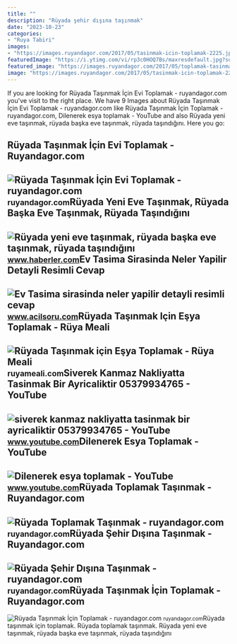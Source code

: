 ```yaml
---
title: ""
description: "Rüyada şehir dışına taşınmak"
date: "2023-10-23"
categories:
- "Ruya Tabiri"
images:
- "https://images.ruyandagor.com/2017/05/tasinmak-icin-toplamak-2225.jpg"
featuredImage: "https://i.ytimg.com/vi/rp3c0HOQ7Bs/maxresdefault.jpg?sqp=-oaymwEmCIAKENAF8quKqQMa8AEB-AHIAYAC6AKKAgwIABABGHIgPyhYMA8=&amp;rs=AOn4CLAOus-jyt3SUb2ocXQr1B8QmbqVUg"
featured_image: "https://images.ruyandagor.com/2017/05/toplamak-tasinmak-1750.jpg"
image: "https://images.ruyandagor.com/2017/05/tasinmak-icin-toplamak-2225.jpg"
---
```


If you are looking for Rüyada Taşınmak İçin Evi Toplamak - ruyandagor.com you've visit to the right place. We have 9 Images about Rüyada Taşınmak İçin Evi Toplamak - ruyandagor.com like Rüyada Taşınmak İçin Toplamak - ruyandagor.com, Dilenerek esya toplamak - YouTube and also Rüyada yeni eve taşınmak, rüyada başka eve taşınmak, rüyada taşındığını. Here you go:

Rüyada Taşınmak İçin Evi Toplamak - Ruyandagor.com
--------------------------------------------------

 ![Rüyada Taşınmak İçin Evi Toplamak - ruyandagor.com](https://images.ruyandagor.com/2017/04/tasinmak-icin-evi-toplamak-2246.jpg) <small>ruyandagor.com</small>Rüyada Yeni Eve Taşınmak, Rüyada Başka Eve Taşınmak, Rüyada Taşındığını
-----------------------------------------------------------------------

 ![Rüyada yeni eve taşınmak, rüyada başka eve taşınmak, rüyada taşındığını](https://i.hbrcdn.com/haber/2021/09/13/ruyada-yeni-eve-tasinmak-ruyada-baska-eve-14391829_3345_amp.jpg) <small>www.haberler.com</small>Ev Tasima Sirasinda Neler Yapilir Detayli Resimli Cevap
-------------------------------------------------------

 ![Ev Tasima sirasinda neler yapilir detayli resimli cevap](https://www.acilsoru.com/up/cevap/2928/ev-tasima.jpg) <small>www.acilsoru.com</small>Rüyada Taşınmak Için Eşya Toplamak - Rüya Meali
-----------------------------------------------

 ![Rüyada Taşınmak için Eşya Toplamak - Rüya Meali](http://ruyameali.com/wp-content/uploads/2018/04/tasınmak.jpg) <small>ruyameali.com</small>Siverek Kanmaz Nakliyatta Tasinmak Bir Ayricaliktir 05379934765 - YouTube
-------------------------------------------------------------------------

 ![siverek kanmaz nakliyatta tasinmak bir ayricaliktir 05379934765 - YouTube](https://i.ytimg.com/vi/rp3c0HOQ7Bs/maxresdefault.jpg?sqp=-oaymwEmCIAKENAF8quKqQMa8AEB-AHIAYAC6AKKAgwIABABGHIgPyhYMA8=&rs=AOn4CLAOus-jyt3SUb2ocXQr1B8QmbqVUg) <small>www.youtube.com</small>Dilenerek Esya Toplamak - YouTube
---------------------------------

 ![Dilenerek esya toplamak - YouTube](https://i.ytimg.com/vi/QCmItFYrWHY/hqdefault.jpg) <small>www.youtube.com</small>Rüyada Toplamak Taşınmak - Ruyandagor.com
-----------------------------------------

 ![Rüyada Toplamak Taşınmak - ruyandagor.com](https://images.ruyandagor.com/2017/05/toplamak-tasinmak-1750.jpg) <small>ruyandagor.com</small>Rüyada Şehir Dışına Taşınmak - Ruyandagor.com
---------------------------------------------

 ![Rüyada Şehir Dışına Taşınmak - ruyandagor.com](https://images.ruyandagor.com/2017/04/esya-toplamak-tasinmak-2330.jpg) <small>ruyandagor.com</small>Rüyada Taşınmak İçin Toplamak - Ruyandagor.com
----------------------------------------------

 ![Rüyada Taşınmak İçin Toplamak - ruyandagor.com](https://images.ruyandagor.com/2017/05/tasinmak-icin-toplamak-2225.jpg) <small>ruyandagor.com</small>Rüyada taşınmak i̇çin toplamak. Rüyada toplamak taşınmak. Rüyada yeni eve taşınmak, rüyada başka eve taşınmak, rüyada taşındığını
